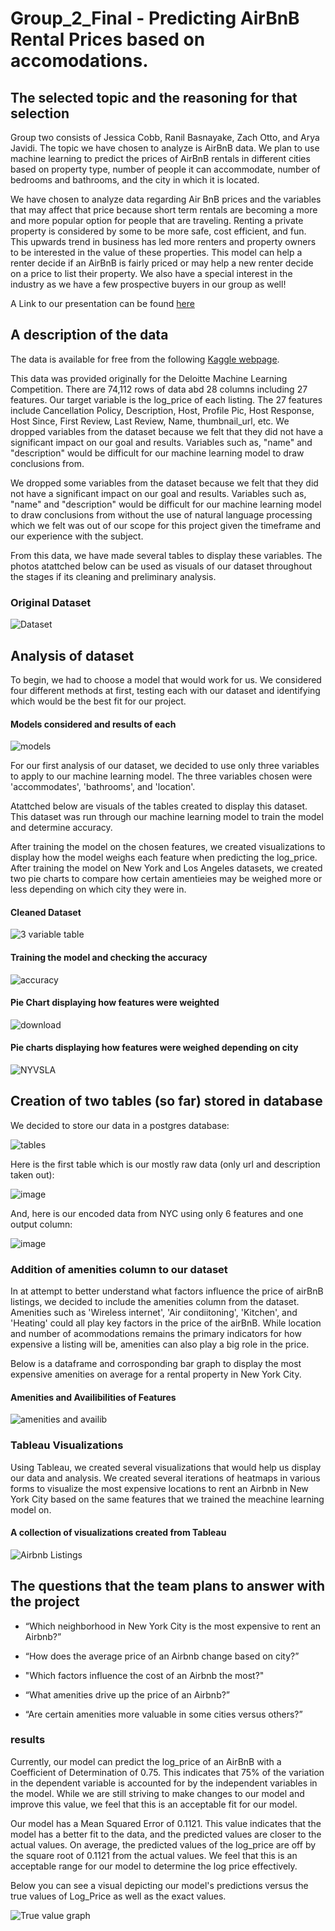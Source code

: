 # Group_2_Final - Predicting AirBnB Rental Prices based on accomodations. 


## The selected topic and the reasoning for that selection 

Group two consists of Jessica Cobb, Ranil Basnayake, Zach Otto, and Arya Javidi. The topic we have chosen to analyze is AirBnB data. We plan to use machine learning to predict the prices of AirBnB rentals in different cities based on property type, number of people it can accommodate, number of bedrooms and bathrooms, and the city in which it is located. 

We have chosen to analyze data regarding Air BnB prices and the variables that may affect that price because short term rentals are becoming a more and more popular option for people that are traveling. Renting a private property is considered by some to be more safe, cost efficient, and fun. This upwards trend in business has led more renters and property owners to be interested in the value of these properties. This model can help a renter decide if an AirBnB is fairly priced or may help a new renter decide on a price to list their property. We also have a special interest in the industry as we have a few prospective buyers in our group as well!


A Link to our presentation can be found [here](https://docs.google.com/presentation/d/14_f2t58X_Ch7xfNvNBw9JvORSmUic1HXzjBF5L6d0oE/edit#slide=id.p1)

## A description of the data 

The data is available for free from the following [Kaggle webpage](https://www.kaggle.com/datasets/rudymizrahi/airbnb-listings-in-major-us-cities-deloitte-ml). 

This data was provided originally for the Deloitte Machine Learning Competition.
There are 74,112 rows of data abd 28 columns including 27 features. Our target variable is the log_price of each listing.
The 27 features include Cancellation Policy, Description, Host, Profile Pic, Host Response, Host Since, First Review, Last Review, Name, thumbnail_url, etc.
We dropped variables from the dataset because we felt that they did not have a significant impact on our goal and results. Variables such as, "name" and "description" would be difficult for our machine learning model to draw conclusions from.

We dropped some variables from the dataset because we felt that they did not have a significant impact on our goal and results. Variables such as, "name" and "description" would be difficult for our machine learning model to draw conclusions from without the use of natural language processing which we felt was out of our scope for this project given the timeframe and our experience with the subject.

From this data, we have made several tables to display these variables. The photos atattched below can be used as visuals of our dataset throughout the stages if its cleaning and preliminary analysis.

### Original Dataset 

![Dataset](https://user-images.githubusercontent.com/69175360/217972232-3676a107-e411-4de0-9bcd-b168f3e1d67c.JPG)

## Analysis of dataset


To begin, we had to choose a model that would work for us. We considered four different methods at first, testing each with our dataset and identifying which would be the best fit for our project.

#### Models considered and results of each

![models](https://user-images.githubusercontent.com/69175360/221027253-8f5c7fb5-442a-4463-b2a7-db2368931eb6.JPG)


For our first analysis of our dataset, we decided to use only three variables to apply to our machine learning model. The three variables chosen were 'accommodates',	'bathrooms', and	'location'. 

Atattched below are visuals of the tables created to display this dataset. This dataset was run through our machine learning model to train the model and determine accuracy. 

After training the model on the chosen features, we created visualizations to display how the model weighs each feature when predicting the log_price. After training the model on New York and Los Angeles datasets, we created two pie charts to compare how certain amentieies may be weighed more or less depending on which city they were in.


#### Cleaned Dataset

![3 variable table](https://user-images.githubusercontent.com/69175360/217973044-09d7f164-f34d-468c-8f75-f6d562469c7b.JPG)

#### Training the model and checking the accuracy

![accuracy](https://user-images.githubusercontent.com/69175360/217973058-c90b5b7d-f435-4ef3-b541-6487c552dbe9.JPG)

#### Pie Chart displaying how features were weighted

![download](https://user-images.githubusercontent.com/69175360/221024090-e3388356-a78f-48ed-a841-dd177b700112.png)

#### Pie charts displaying how features were weighed depending on city

![NYVSLA](https://user-images.githubusercontent.com/69175360/221027919-987978d2-8b69-432d-aa9f-393c3787c31c.JPG)


## Creation of two tables (so far) stored in database

We decided to store our data in a postgres database:

![tables](https://user-images.githubusercontent.com/112716673/217988081-7d084c0c-6135-4d55-b4e6-ec81abea5718.png)

Here is the first table which is our mostly raw data (only url and description taken out):

![image](https://user-images.githubusercontent.com/112716673/217988435-7e98bf27-6a91-4ecb-b58b-5744b584a612.png)

And, here is our encoded data from NYC using only 6 features and one output column:

![image](https://user-images.githubusercontent.com/112716673/217988566-fb707ba0-c928-431d-85ff-326675fd6ac5.png)


### Addition of amenities column to our dataset 

In at attempt to better understand what factors influence the price of airBnB listings, we decided to include the amenities column from the dataset. Amenities such as 'Wireless internet', 'Air condiitoning', 'Kitchen', and 'Heating' could all play key factors in the price of the airBnB. While location and number of acommodations remains the primary indicators for how expensive a listing will be, amenities can also play a big role in the price. 

Below is a dataframe and corrosponding bar graph to display the most expensive amenities on average for a rental property in New York City. 

#### Amenities and Availibilities of Features

![amenities and availib](https://user-images.githubusercontent.com/69175360/221025713-7a538d97-ed07-4c57-addd-87ff3cc7c02c.JPG)


### Tableau Visualizations 

Using Tableau, we created several visualizations that would help us display our data and analysis. We created several iterations of heatmaps in various forms to visualize the most expensive locations to rent an Airbnb in New York City based on the same features that we trained the meachine learning model on. 


#### A collection of visualizations created from Tableau

![Airbnb Listings](https://user-images.githubusercontent.com/69175360/221026296-fb4ea213-99a0-480f-b460-93c5938152f3.png)



## The questions that the team plans to answer with the project 


* “Which neighborhood in New York City is the most expensive to rent an Airbnb?”

* “How does the average price of an Airbnb change based on city?” 

* "Which factors influence the cost of an Airbnb the most?"

* “What amenities drive up the price of an Airbnb?”

* “Are certain amenities more valuable in some cities versus others?”


### results

Currently, our model can predict the log_price of an AirBnB with a Coefficient of Determination of 0.75. This indicates that 75% of the variation in the dependent variable is accounted for by the independent variables in the model. While we are still striving to make changes to our model and improve this value, we feel that this is an acceptable fit for our model. 

Our model has a Mean Squared Error of 0.1121. This value indicates that the model has a better fit to the data, and the predicted values are closer to the actual values. On average, the predicted values of the log_price are off by the square root of 0.1121 from the actual values. We feel that this is an acceptable range for our model to determine the log price effectively. 

Below you can see a visual depicting our model's predictions versus the true values of Log_Price as well as the exact values.

![True value graph](https://user-images.githubusercontent.com/69175360/221025195-e6338c0e-5a5e-49e4-ab92-299950ed6390.JPG)










